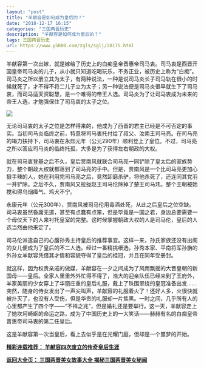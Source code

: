 ```yaml
---
layout: "post"
title: "羊献容是如何成为皇后的？"
date: "2018-12-17 16:15"
categories: "三国两晋历史"
description: "羊献容是如何成为皇后的？"
tags: 三国两晋历史
url: https://www.y5000.com/zgls/sglj/20175.html
---
```






羊献容第一次出嫁，就是嫁给了历史上的白痴皇帝晋惠帝司马衷。司马衷是西晋开国皇帝司马炎的儿子，从小就只知道吃喝玩乐，不务正业，被历史上称为“白痴”。司马炎之所以册立其为太子，有两种说法，一种是说司马炎长子司马轨在很小的时候就死了，才不得不将二儿子立为太子；另一种说法便是司马炎很早就生下了司马衷，而司马适天资聪慧，是一个难得的帝王人选。司马炎为了让司马衷成为未来的帝王人选，才勉强保住了司马衷的太子之位。

![](https://img.y5000.com/uploads/allimg/170428/11-1F42Q41335E8.jpg)

无论司马衷的太子之位是怎样得来的，他成为了西晋的君主已经是不可否定的事实。当初司马炎临终之前，特意将司马衷托付给了叔父、汝南王司马亮。在司马亮的竭力扶持下，司马衷在永熙元年（公元290年）顺利登上了皇位。不过，司马亮之所以答应司马炎的临终托孤，大多是为了获得左右朝政的大权。

就在司马衷登基之后不久，皇后贾南风就联合司马亮一同铲除了皇太后的家族势力，整个朝政大权就都落到了司马亮的手中。但是，贾南风是一个比司马亮更加心狠手辣的人，她在利用完司马亮之后，竟然卸磨杀驴，将他杀死了，还连同其党羽一并铲除。之后不久，贾南风又拉拢赵王司马伦除掉了楚王司马玮。整个王朝被她搅和得乌烟瘴气、鸡犬不宁。

永康元年（公元300年），贾南风被司马伦用毒酒处死，从此之后皇后之位空缺。司马衷虽然昏庸无道，甚至有点蠢有点笨，但是毕竟是一国之君，身边总要需要一个母仪天下的人来衬托皇室的完整。这时候掌握朝政大权的人是司马伦，皇后的人选当然由他来定了。

司马伦派遣自己的心腹孙秀主持皇后的推荐事宜。这样一来，孙氏家族还没有出阁的女儿便成为了皇后的不二人选。经过一番精挑细选，孙秀本家、平南将军孙旃的外孙女羊献容凭借其才情和容貌夺得了皇后的桂冠，并且在同年受册封。

就这样，因为权贵亲戚的做媒，羊献容在一夕之间成为了风雨飘摇的大晋皇朝的新国母——皇后。全家人里里外外忙得不得了，浩大的迎亲队伍已经来到了王府外，羊家美丽的少女穿上了华丽庄重的皇后礼服，戴上了珠围翠绕的皇冠准备出发……突然，随身的侍女发出了一声尖叫声，羊献容的礼服着火了！还好人多，火很快就被扑灭了，也没有人受伤，但是华贵的礼服却一片焦黑。一时之间，几乎所有人的心里都产生了四个字——“不祥之兆”，但是婚礼还是要举行。这一天，羊献容走上了她坎坷崎岖的命运之路，成为了中国历史上的一大笑话——赫赫有名的白痴皇帝晋惠帝司马衷的第二任皇后。

这是羊献容第一次当皇后，看上去似乎是在光耀门庭，但却是一个噩梦的开始。

[**精彩连载推荐： 羊献容四次废立的传奇皇后生涯**](https://www.y5000.com/zgls/sglj/20292.html)

**[返回大全页： 三国两晋美女故事大全 揭秘三国两晋美女秘闻](https://www.y5000.com/zgls/sglj/19752.html)**
